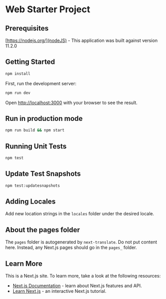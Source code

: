 # Web Starter Project

## Prerequisites

[https://nodejs.org/](nodeJS) - This application was built against version 11.2.0

## Getting Started

```bash
npm install
```

First, run the development server:

```bash
npm run dev
```

Open [http://localhost:3000](http://localhost:3000) with your browser to see the result.

## Run in production mode

```bash
npm run build && npm start
```

## Running Unit Tests

```bash
npm test
```

## Update Test Snapshots

```bash
npm test:updatesnapshots
```

## Adding Locales

Add new location strings in the `locales` folder under the desired locale.

## About the pages folder

The `pages` folder is autogenerated by `next-translate`. Do not put content here. Instead, any Next.js pages should go in the `pages_` folder.

## Learn More

This is a Next.js site. To learn more, take a look at the following resources:

- [Next.js Documentation](https://nextjs.org/docs) - learn about Next.js features and API.
- [Learn Next.js](https://nextjs.org/learn) - an interactive Next.js tutorial.
